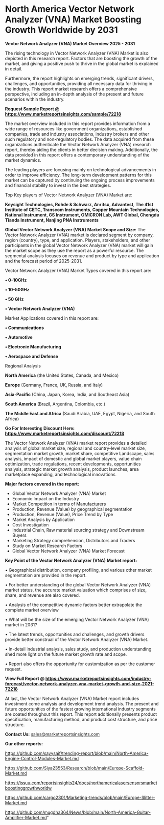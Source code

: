  # North America Vector Network Analyzer (VNA) Market Boosting Growth Worldwide by 2031

<Strong> Vector Network Analyzer (VNA) Market Overview 2025 - 2031</strong>

The rising technology in Vector Network Analyzer (VNA) Market is also depicted in this research report. Factors that are boosting the growth of the market, and giving a positive push to thrive in the global market is explained in detail.

Furthermore, the report highlights on emerging trends, significant drivers, challenges, and opportunities, providing all necessary data for thriving in the industry. This report market research offers a comprehensive perspective, including an in-depth analysis of the present and future scenarios within the industry.

<strong>Request Sample Report @ <a href=https://www.marketreportsinsights.com/sample/72218>https://www.marketreportsinsights.com/sample/72218</a></strong>

The market overview included in this report provides information from a wide range of resources like government organizations, established companies, trade and industry associations, industry brokers and other such regulatory and non-regulatory bodies. The data acquired from these organizations authenticate the Vector Network Analyzer (VNA) research report, thereby aiding the clients in better decision making. Additionally, the data provided in this report offers a contemporary understanding of the market dynamics.

The leading players are focusing mainly on technological advancements in order to improve efficiency. The long-term development patterns for this market can be captured by continuing the ongoing process improvements and financial stability to invest in the best strategies.

Top Key players of Vector Network Analyzer (VNA) Market are:

<strong>Keysight Technologies, Rohde & Schwarz, Anritsu, Advantest, The 41st Institute of CETC, Transcom Instruments, Copper Mountain Technologies, National Instrument, GS Instrument, OMICRON Lab, AWT Global, Chengdu Tianda Instrument, Nanjing PNA Instruments</strong>

<strong><b>Global Vector Network Analyzer (VNA) Market Scope and Size:</b></strong>
The Vector Network Analyzer (VNA) market is declared segment by company, region (country), type, and application. Players, stakeholders, and other participants in the global Vector Network Analyzer (VNA) market will gain the market scope as they use the report as a powerful resource. The segmental analysis focuses on revenue and product by type and application and the forecast period of 2025-2031.

Vector Network Analyzer (VNA) Market Types covered in this report are:

<strong>• 0-10GHz

• 10-50GHz

• 50 GHz

• Vector Network Analyzer (VNA)</strong>

Market Applications covered in this report are:

<strong>• Communications

• Automotive

• Electronic Manufacturing

• Aerospace and Defense</strong> 

Regional Analysis

<strong>North America</strong> (the United States, Canada, and Mexico)

<strong>Europe</strong> (Germany, France, UK, Russia, and Italy)

<strong>Asia-Pacific</strong> (China, Japan, Korea, India, and Southeast Asia)

<strong>South America</strong> (Brazil, Argentina, Colombia, etc.)

<strong>The Middle East and Africa</strong> (Saudi Arabia, UAE, Egypt, Nigeria, and South Africa)

<strong>Go For Interesting Discount Here: <a href=https://www.marketreportsinsights.com/discount/72218>https://www.marketreportsinsights.com/discount/72218</a></strong>

The Vector Network Analyzer (VNA) market report provides a detailed analysis of global market size, regional and country-level market size, segmentation market growth, market share, competitive Landscape, sales analysis, impact of domestic and global market players, value chain optimization, trade regulations, recent developments, opportunities analysis, strategic market growth analysis, product launches, area marketplace expanding, and technological innovations.

<strong><b>Major factors covered in the report:</b></strong>
<ul>
  <li>Global Vector Network Analyzer (VNA) Market </li>
  <li>Economic Impact on the Industry</li>
  <li>Market Competition in terms of Manufacturers</li>
  <li>Production, Revenue (Value) by geographical segmentation</li>
  <li>Production, Revenue (Value), Price Trend by Type</li>
  <li>Market Analysis by Application</li>
  <li>Cost Investigation</li>
  <li>Industrial Chain, Raw material sourcing strategy and Downstream Buyers</li>
  <li>Marketing Strategy comprehension, Distributors and Traders</li>
  <li>Study on Market Research Factors</li>
  <li>Global Vector Network Analyzer (VNA) Market Forecast</li>
</ul>

<strong><b>Key Point of the Vector Network Analyzer (VNA) Market report:</b></strong>

• Geographical distribution, company profiling, and various other market segmentation are provided in the report.

• For better understanding of the global Vector Network Analyzer (VNA) market status, the accurate market valuation which comprises of size, share, and revenue are also covered.

• Analysis of the competitive dynamic factors better extrapolate the complete market overview

• What will be the size of the emerging Vector Network Analyzer (VNA) market in 2031?

• The latest trends, opportunities and challenges, and growth drivers provide better construal of the Vector Network Analyzer (VNA) Market.

• In-detail industrial analysis, sales study, and production understanding shed more light on the future market growth rate and scope.

• Report also offers the opportunity for customization as per the customer request.

<strong><b>View Full Report @ <a href=https://www.marketreportsinsights.com/industry-forecast/vector-network-analyzer-vna-market-growth-and-size-2021-72218>https://www.marketreportsinsights.com/industry-forecast/vector-network-analyzer-vna-market-growth-and-size-2021-72218</a></b></strong>


At last, the Vector Network Analyzer (VNA) Market report includes investment come analysis and development trend analysis. The present and future opportunities of the fastest growing international industry segments are coated throughout this report. This report additionally presents product specification, manufacturing method, and product cost structure, and price structure.

<strong>Contact Us:</strong>
sales@marketreportsinsights.com

<strong>Our other reports:</strong>

<a href=https://github.com/sayysaif/trending-report/blob/main/North-America-Engine-Control-Modules-Market.md>https://github.com/sayysaif/trending-report/blob/main/North-America-Engine-Control-Modules-Market.md</a>

<a href=https://github.com/Siya23553/Research/blob/main/Europe-Scaffold-Market.md>https://github.com/Siya23553/Research/blob/main/Europe-Scaffold-Market.md</a>

<a href=https://issuu.com/reportsinsights24/docs/northamericalasersensorsmarketboostinggrowthworldw>https://issuu.com/reportsinsights24/docs/northamericalasersensorsmarketboostinggrowthworldw</a>

<a href=https://github.com/cargo2301/Marketing-trends/blob/main/Europe-Slitter-Market.md>https://github.com/cargo2301/Marketing-trends/blob/main/Europe-Slitter-Market.md</a>

<a href=https://github.com/mugdha364/News/blob/main/North-America-Guitar-Amplifier-Market.md>https://github.com/mugdha364/News/blob/main/North-America-Guitar-Amplifier-Market.md</a>"
